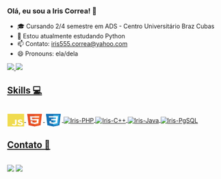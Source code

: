 ### Olá, eu sou a Iris Correa! 👋

- 🎓 Cursando 2/4 semestre em ADS - Centro Universitário Braz Cubas
- 🌱 Estou atualmente estudando Python
- 📫 Contato: iris555.correa@yahoo.com
- 😄 Pronouns: ela/dela

<div>
  <a href = "https://github.com/Iris-correa">
  <img height="180em" src="https://github-readme-stats.vercel.app/api?username=Iris-correa&show_icons=true&theme=dracula&include_all_commits=true&count_private=true"/>
  <img height="180em" src="https://github-readme-stats.vercel.app/api/top-langs/?username=Iris-correa&layout=compact&langs_count=7&theme=dracula"/>
</div>
  
  ## Skills 💻
  
<div style="display: inline_block"><br>
  <img align="center" alt="Iris-Js" height="30" width="40" src="https://raw.githubusercontent.com/devicons/devicon/master/icons/javascript/javascript-plain.svg">
  <img align="center" alt="Iris-HTML" height="30" width="40" src="https://raw.githubusercontent.com/devicons/devicon/master/icons/html5/html5-original.svg">
  <img align="center" alt="Iris-CSS" height="30" width="40" src="https://raw.githubusercontent.com/devicons/devicon/master/icons/css3/css3-original.svg">
  <img align="center" alt="Iris-PHP" height="30" width="40" src="https://cdn.jsdelivr.net/gh/devicons/devicon/icons/php/php-plain.svg">
  <img align="center" alt="Iris-C++" height="30" width="40" src="https://cdn.jsdelivr.net/gh/devicons/devicon/icons/cplusplus/cplusplus-original.svg">
  <img align="center" alt="Iris-Java" height="30" width="40" src="https://cdn.jsdelivr.net/gh/devicons/devicon/icons/java/java-original.svg">
  <img align="center" alt="Iris-PgSQL" height="30" width="40" src="https://cdn.jsdelivr.net/gh/devicons/devicon/icons/postgresql/postgresql-original.svg">
</div>
  
  ## Contato 📱

<div><br>
  <a href = "mailto:iris555.correa.com"><img src="https://img.shields.io/badge/-Gmail-%23333?style=for-the-badge&logo=gmail&logoColor=white" target="_blank"></a>
  <a href="https://www.linkedin.com/in/iris-correa/" target="_blank"><img src="https://img.shields.io/badge/-LinkedIn-%230077B5?style=for-the-badge&logo=linkedin&logoColor=white" target="_blank"></a> 
</div>

